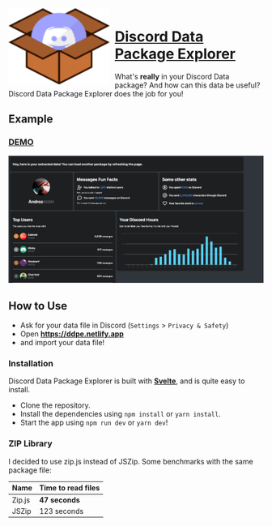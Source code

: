<img width="200" height="150" align="left" style="float: left; margin: 0 10px 0 0;" alt="DDPE" src="https://github.com/Androz2091/discord-data-package-explorer/raw/master/public/favicon.png">  

# [Discord Data Package Explorer](https://ddpe.netlify.app)

What's **really** in your Discord Data package? And how can this data be useful? Discord Data Package Explorer does the job for you!

## Example

### [DEMO](https://ddpe.netlify.app?demo)

![Example](./example.png)

## How to Use

* Ask for your data file in Discord (`Settings` > `Privacy & Safety`)
* Open **https://ddpe.netlify.app**
* and import your data file!

### Installation

Discord Data Package Explorer is built with **[Svelte](https://svelte.dev)**, and is quite easy to install.

* Clone the repository.
* Install the dependencies using `npm install` or `yarn install`.
* Start the app using `npm run dev` or `yarn dev`!

### ZIP Library

I decided to use zip.js instead of JSZip. Some benchmarks with the same package file:

| **Name** | **Time to read files** |
|----------|----------|
| Zip.js | **47 seconds** |
| JSZip | 123 seconds |
